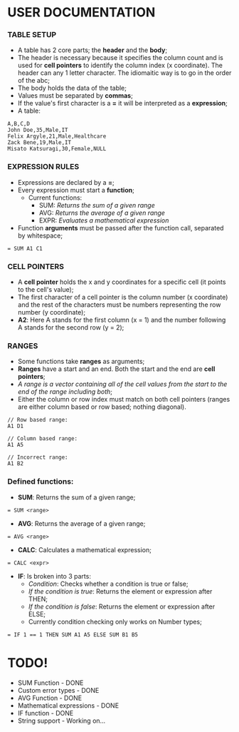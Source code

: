 # USER DOCUMENTATION

### TABLE SETUP
- A table has 2 core parts; the **header** and the **body**;
- The header is necessary because it specifies the column count and is used for **cell pointers** to identify the column index (x coordinate). The header can any 1 letter character. The idiomaitic way is to go in the order of the abc;
- The body holds the data of the table;
- Values must be separated by **commas**;
- If the value's first character is a **=** it will be interpreted as a **expression**;
- A table:
``` csv
A,B,C,D
John Doe,35,Male,IT
Felix Argyle,21,Male,Healthcare
Zack Bene,19,Male,IT
Misato Katsuragi,30,Female,NULL
```

### EXPRESSION RULES
- Expressions are declared by a **=**;
- Every expression must start a **function**;
    - Current functions:
        - SUM: *Returns the sum of a given range*
        - AVG: *Returns the average of a given range*
        - EXPR: *Evaluates a mathematical expression*
- Function **arguments** must be passed after the function call, separated by whitespace;
``` csv
= SUM A1 C1
```

### CELL POINTERS
- A **cell pointer** holds the x and y coordinates for a specific cell (it points to the cell's value);
- The first character of a cell pointer is the column number (x coordinate) and the rest of the characters must be numbers representing the row number (y coordinate);
- **A2**: Here A stands for the first column (x = 1) and the number following A stands for the second row (y = 2);

### RANGES
- Some functions take **ranges** as arguments;
- **Ranges** have a start and an end. Both the start and the end are **cell pointers**;
- *A range is a vector containing all of the cell values from the start to the end of the range including both*;
- Either the column or row index must match on both cell pointers (ranges are either column based or row based; nothing diagonal).
``` csv
// Row based range:
A1 D1
```
``` csv
// Column based range:
A1 A5
```
``` csv
// Incorrect range:
A1 B2
```

### Defined functions:
- **SUM**: Returns the sum of a given range;
```
= SUM <range>
```
- **AVG**: Returns the average of a given range;
```
= AVG <range>
```
- **CALC**: Calculates a mathematical expression;
```
= CALC <expr>
```
- **IF**: Is broken into 3 parts:
    - *Condition*: Checks whether a condition is true or false;
    - *If the condition is true*: Returns the element or expression after THEN;
    - *If the condition is false*: Returns the element or expression after ELSE;
    - Currently condition checking only works on Number types;
```
= IF 1 == 1 THEN SUM A1 A5 ELSE SUM B1 B5
```

# TODO!
- SUM Function - DONE
- Custom error types - DONE
- AVG Function - DONE
- Mathematical expressions - DONE
- IF function - DONE
- String support - Working on...
